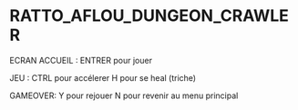 # RATTO_AFLOU_DUNGEON_CRAWLER

ECRAN ACCUEIL :
ENTRER pour jouer

JEU :
CTRL pour accélerer
H pour se heal (triche)

GAMEOVER:
Y pour rejouer
N pour revenir au menu principal
